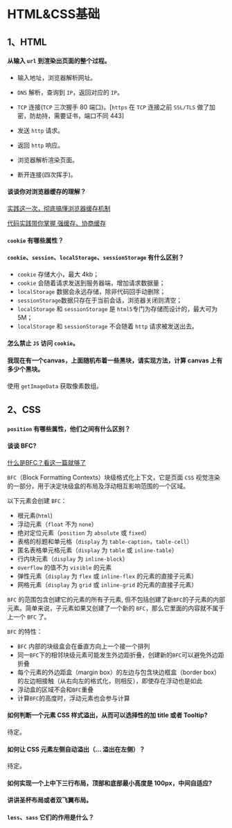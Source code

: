 # HTML&CSS基础



## 1、HTML

#### 从输入 `url` 到渲染出页面的整个过程。

* 输入地址，浏览器解析网址。

* `DNS` 解析，查询到 `IP`，返回对应的 `IP`。

* `TCP` 连接(`TCP` 三次握手 80 端口)。[`https` 在 `TCP` 连接之前 `SSL/TLS` 做了加密，防劫持，需要证书，端口不同 443]

* 发送 `http` 请求。

* 返回 `http` 响应。

* 浏览器解析渲染页面。

* 断开连接(四次挥手)。



#### 谈谈你对浏览器缓存的理解？

[实践这一次，彻底搞懂浏览器缓存机制](https://segmentfault.com/a/1190000017962411)

[代码实践带你掌握 强缓存、协商缓存](https://mp.weixin.qq.com/s/pU2gPJPDqo2sF1vp80YAQg)



#### `cookie` 有哪些属性？



#### `cookie`、`session`、`localStorage`、`sessionStorage` 有什么区别？

* `cookie` 存储大小，最大 4kb；
* `cookie` 会随着请求发送到服务器端，增加请求数据量；
* `localStorage` 数据会永远存储，除非代码回手动删除；
* `sessionStorage`数据只存在于当前会话，浏览器关闭则清空；
* `localStorage` 和 `sessionStorage` 是 `html5`专门为存储而设计的，最大可为5M；
* `localStorage` 和 `sessionStorage` 不会随着 `http` 请求被发送出去。

#### 怎么禁止 `JS` 访问 `cookie`。



#### 我现在有一个canvas，上面随机布着一些黑块，请实现方法，计算 canvas 上有多少个黑块。

使用 `getImageData` 获取像素数组。

## 2、CSS

#### `position` 有哪些属性，他们之间有什么区别？



#### 谈谈 BFC?

[什么是BFC？看这一篇就够了](https://blog.csdn.net/sinat_36422236/article/details/88763187)



`BFC`（Block Formatting Contexts）块级格式化上下文，它是页面 `CSS` 视觉渲染的一部分，用于决定块级盒的布局及浮动相互影响范围的一个区域。

以下元素会创建 `BFC`：

- 根元素(`html`)
- 浮动元素（`float` 不为 `none`）
- 绝对定位元素（`position` 为 `absolute` 或 `fixed`）
- 表格的标题和单元格（`display` 为 `table-caption`，`table-cell`）
- 匿名表格单元格元素（`display` 为 `table` 或 `inline-table`）
- 行内块元素（`display` 为 `inline-block`）
- `overflow` 的值不为 `visible` 的元素
- 弹性元素（`display` 为 `flex` 或 `inline-flex` 的元素的直接子元素）
- 网格元素（`display` 为 `grid` 或 `inline-grid` 的元素的直接子元素）

`BFC` 的范围包含创建它的元素的所有子元素, 但不包括创建了新`BFC`的子元素的内部元素。简单来说，子元素如果又创建了一个新的 `BFC`，那么它里面的内容就不属于上一个 `BFC` 了。

`BFC` 的特性：

* `BFC` 内部的块级盒会在垂直方向上一个接一个排列 
* 同一`BFC`下的相邻块级元素可能发生外边距折叠，创建新的`BFC`可以避免外边距折叠
* 每个元素的外边距盒（margin box）的左边与包含块边框盒（border box）的左边相接触（从右向左的格式化，则相反），即使存在浮动也是如此
* 浮动盒的区域不会和`BFC`重叠
* 计算`BFC`的高度时，浮动元素也会参与计算



#### 如何判断一个元素 CSS 样式溢出，从而可以选择性的加 title 或者 Tooltip?

待定。

#### 如何让 CSS 元素左侧自动溢出（... 溢出在左侧）？

待定。

#### 如何实现一个上中下三行布局，顶部和底部最小高度是 100px，中间自适应?



#### 讲讲圣杯布局或者双飞翼布局。



#### `less`、`sass` 它们的作用是什么？


